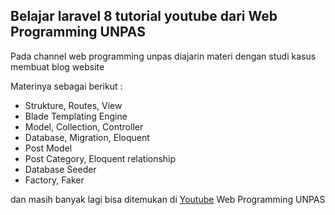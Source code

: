## Belajar laravel 8 tutorial youtube dari Web Programming UNPAS

Pada channel web programming unpas diajarin materi dengan studi kasus membuat blog website

Materinya sebagai berikut : 
* Strukture, Routes, View
* Blade Templating Engine
* Model, Collection, Controller
* Database, Migration, Eloquent
* Post Model
* Post Category, Eloquent relationship
* Database Seeder
* Factory, Faker


dan masih banyak lagi bisa ditemukan di [Youtube](https://www.youtube.com/c/WebProgrammingUNPAS) Web Programming UNPAS
